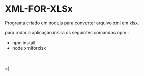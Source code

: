 # XML-FOR-XLSx
Programa criado em nodejs para converter arquivo xml em xlsx.

para rodar a aplicação insira os seguintes comandos npm :
</br>
- npm install
- node xmlforxlsx
</br>

</br>
 =)
